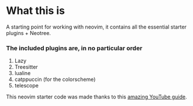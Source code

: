 # What this is
A starting point for working with neovim, it contains all the essential starter plugins + Neotree.

### The included plugins are, in no particular order
1. Lazy
2. Treesitter
3. lualine
4. catppuccin (for the colorscheme)
5. telescope


This neovim starter code was made thanks to this [amazing YouTube guide](https://www.youtube.com/watch?v=J9yqSdvAKXY&list=PLsz00TDipIffxsNXSkskknolKShdbcALR&pp=iAQB).
    
